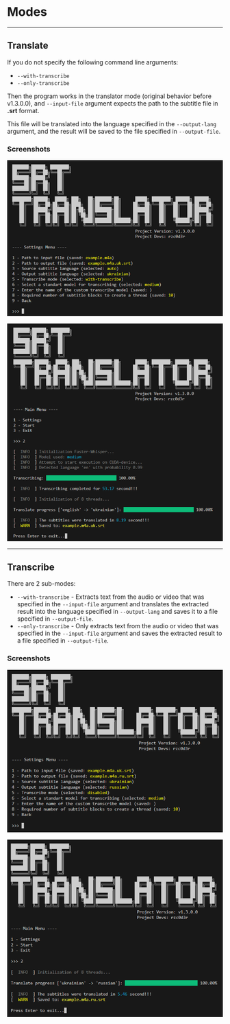 # Modes

---

## Translate
If you do not specify the following command line arguments:
* ```--with-transcribe```
* ```--only-transcribe```

Then the program works in the translator mode (original behavior before v1.3.0.0), and ```--input-file``` argument expects the path to the subtitle file in **.srt** format.

This file will be translated into the language specified in the ```--output-lang``` argument, and the result will be saved to the file specified in ```--output-file```.

### Screenshots
![Windows](https://github.com/rzc0d3r/SRT-Translator/blob/main/img/mbci_transcribe_mode_example.png)

![Windows](https://github.com/rzc0d3r/SRT-Translator/blob/main/img/execution_transcribe_mode_example.png)

---

## Transcribe
There are 2 sub-modes:
* ```--with-transcribe``` - Extracts text from the audio or video that was specified in the ```--input-file``` argument and translates the extracted result into the language specified in ```--output-lang``` and saves it to a file specified in ```--output-file```.
* ```--only-transcribe``` - Only extracts text from the audio or video that was specified in the ```--input-file``` argument and saves the extracted result to a file specified in ```--output-file```.

### Screenshots
![Windows](https://github.com/rzc0d3r/SRT-Translator/blob/main/img/mbci_translate_mode_example.png)

![Windows](https://github.com/rzc0d3r/SRT-Translator/blob/main/img/execution_translate_mode_example.png)
